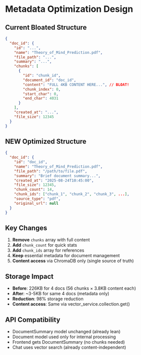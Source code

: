 # Metadata Optimization Design

## Current Bloated Structure
```json
{
  "doc_id": {
    "id": "...",
    "name": "Theory_of_Mind_Prediction.pdf",
    "file_path": "...",
    "summary": "...",
    "chunks": [
      {
        "id": "chunk_id",
        "document_id": "doc_id",
        "content": "FULL 4KB CONTENT HERE...", // BLOAT!
        "chunk_index": 0,
        "start_char": 0,
        "end_char": 4031
      }
    ],
    "created_at": "...",
    "file_size": 12345
  }
}
```

## NEW Optimized Structure
```json
{
  "doc_id": {
    "id": "doc_id",
    "name": "Theory_of_Mind_Prediction.pdf", 
    "file_path": "/path/to/file.pdf",
    "summary": "Brief document summary...",
    "created_at": "2025-08-24T10:45:00",
    "file_size": 12345,
    "chunk_count": 14,
    "chunk_ids": ["chunk_1", "chunk_2", "chunk_3", ...],
    "source_type": "pdf",
    "original_url": null
  }
}
```

## Key Changes
1. **Remove** `chunks` array with full content
2. **Add** `chunk_count` for quick stats
3. **Add** `chunk_ids` array for references
4. **Keep** essential metadata for document management
5. **Content access** via ChromaDB only (single source of truth)

## Storage Impact
- **Before**: 226KB for 4 docs (56 chunks × 3.8KB content each)
- **After**: ~3-5KB for same 4 docs (metadata only)
- **Reduction**: 98% storage reduction
- **Content access**: Same via vector_service.collection.get()

## API Compatibility
- DocumentSummary model unchanged (already lean)
- Document model used only for internal processing
- Frontend gets DocumentSummary (no chunks needed)
- Chat uses vector search (already content-independent)